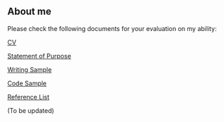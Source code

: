 ## About me

Please check the following documents for your evaluation on my ability:

[CV](https://cheng-jipeng.github.io/cjpdoc/CV_Jipeng_Cheng.pdf)

[Statement of Purpose](https://cheng-jipeng.github.io/cjpdoc/SOP_git_Jipeng_Cheng.pdf)

[Writing Sample](https://cheng-jipeng.github.io/cjpdoc/Writing_Sample_Jipeng_Cheng.pdf)

[Code Sample](https://cheng-jipeng.github.io/cjpdoc/Code_Sample_Link+Paper_List_Jipeng_Cheng.pdf)

[Reference List](https://cheng-jipeng.github.io/cjpdoc/Reference_List_Jipeng_Cheng.pdf)

(To be updated)
